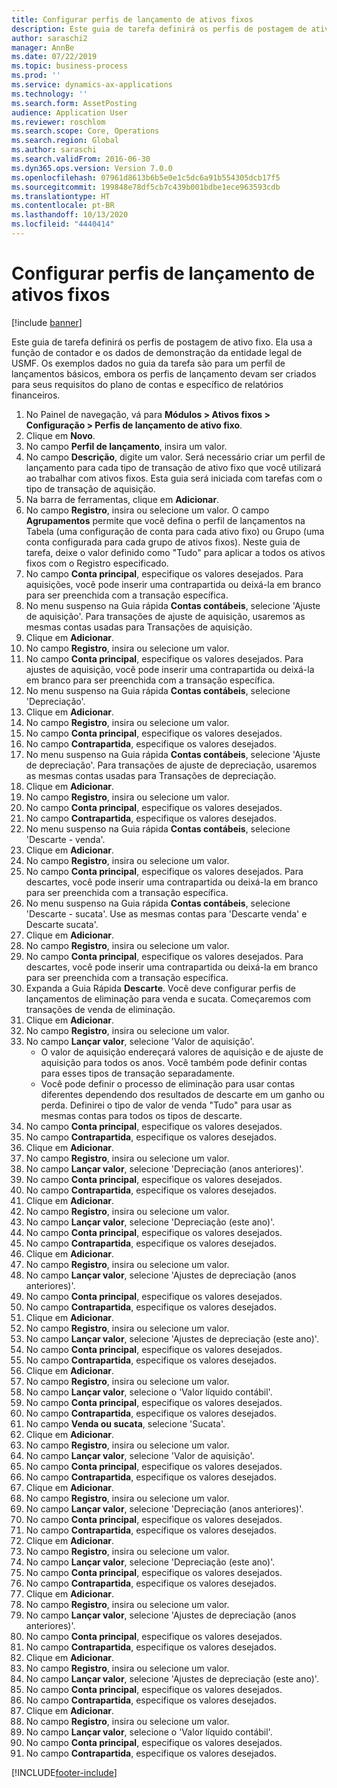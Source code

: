 ```yaml
---
title: Configurar perfis de lançamento de ativos fixos
description: Este guia de tarefa definirá os perfis de postagem de ativo fixo.
author: saraschi2
manager: AnnBe
ms.date: 07/22/2019
ms.topic: business-process
ms.prod: ''
ms.service: dynamics-ax-applications
ms.technology: ''
ms.search.form: AssetPosting
audience: Application User
ms.reviewer: roschlom
ms.search.scope: Core, Operations
ms.search.region: Global
ms.author: saraschi
ms.search.validFrom: 2016-06-30
ms.dyn365.ops.version: Version 7.0.0
ms.openlocfilehash: 07961d8613b6b5e0e1c5dc6a91b554305dcb17f5
ms.sourcegitcommit: 199848e78df5cb7c439b001bdbe1ece963593cdb
ms.translationtype: HT
ms.contentlocale: pt-BR
ms.lasthandoff: 10/13/2020
ms.locfileid: "4440414"
---
```

# <a name="set-up-fixed-asset-posting-profiles"></a>Configurar perfis de lançamento de ativos fixos

[!include [banner](../../includes/banner.md)]

Este guia de tarefa definirá os perfis de postagem de ativo fixo.  Ela usa a função de contador e os dados de demonstração da entidade legal de USMF.  Os exemplos dados no guia da tarefa são para um perfil de lançamentos básicos, embora os perfis de lançamento devam ser criados para seus requisitos do plano de contas e específico de relatórios financeiros.

1. No Painel de navegação, vá para **Módulos > Ativos fixos > Configuração > Perfis de lançamento de ativo fixo**.
2. Clique em **Novo**.
3. No campo **Perfil de lançamento**, insira um valor.
4. No campo **Descrição**, digite um valor. Será necessário criar um perfil de lançamento para cada tipo de transação de ativo fixo que você utilizará ao trabalhar com ativos fixos. Esta guia será iniciada com tarefas com o tipo de transação de aquisição.  
5. Na barra de ferramentas, clique em **Adicionar**.
6. No campo **Registro**, insira ou selecione um valor. O campo **Agrupamentos** permite que você defina o perfil de lançamentos na Tabela (uma configuração de conta para cada ativo fixo) ou Grupo (uma conta configurada para cada grupo de ativos fixos). Neste guia de tarefa, deixe o valor definido como "Tudo" para aplicar a todos os ativos fixos com o Registro especificado.  
7. No campo **Conta principal**, especifique os valores desejados. Para aquisições, você pode inserir uma contrapartida ou deixá-la em branco para ser preenchida com a transação específica.    
8. No menu suspenso na Guia rápida **Contas contábeis**, selecione 'Ajuste de aquisição'. Para transações de ajuste de aquisição, usaremos as mesmas contas usadas para Transações de aquisição.  
9. Clique em **Adicionar**.
10. No campo **Registro**, insira ou selecione um valor.
11. No campo **Conta principal**, especifique os valores desejados. Para ajustes de aquisição, você pode inserir uma contrapartida ou deixá-la em branco para ser preenchida com a transação específica.    
12. No menu suspenso na Guia rápida **Contas contábeis**, selecione 'Depreciação'.
13. Clique em **Adicionar**.
14. No campo **Registro**, insira ou selecione um valor.
15. No campo **Conta principal**, especifique os valores desejados.
16. No campo **Contrapartida**, especifique os valores desejados.
17. No menu suspenso na Guia rápida **Contas contábeis**, selecione 'Ajuste de depreciação'. Para transações de ajuste de depreciação, usaremos as mesmas contas usadas para Transações de depreciação.  
18. Clique em **Adicionar**.
19. No campo **Registro**, insira ou selecione um valor.
20. No campo **Conta principal**, especifique os valores desejados.
21. No campo **Contrapartida**, especifique os valores desejados.
22. No menu suspenso na Guia rápida **Contas contábeis**, selecione 'Descarte - venda'.
23. Clique em **Adicionar**.
24. No campo **Registro**, insira ou selecione um valor.
25. No campo **Conta principal**, especifique os valores desejados. Para descartes, você pode inserir uma contrapartida ou deixá-la em branco para ser preenchida com a transação específica.  
26. No menu suspenso na Guia rápida **Contas contábeis**, selecione 'Descarte - sucata'. Use as mesmas contas para 'Descarte venda' e Descarte sucata'.  
27. Clique em **Adicionar**.
28. No campo **Registro**, insira ou selecione um valor.
29. No campo **Conta principal**, especifique os valores desejados. Para descartes, você pode inserir uma contrapartida ou deixá-la em branco para ser preenchida com a transação específica.  
30. Expanda a Guia Rápida **Descarte**. Você deve configurar perfis de lançamentos de eliminação para venda e sucata.  Começaremos com transações de venda de eliminação.  
31. Clique em **Adicionar**.
32. No campo **Registro**, insira ou selecione um valor.
33. No campo **Lançar valor**, selecione 'Valor de aquisição'.
    * O valor de aquisição endereçará valores de aquisição e de ajuste de aquisição para todos os anos. Você também pode definir contas para esses tipos de transação separadamente.  
    * Você pode definir o processo de eliminação para usar contas diferentes dependendo dos resultados de descarte em um ganho ou perda. Definirei o tipo de valor de venda "Tudo" para usar as mesmas contas para todos os tipos de descarte.  
34. No campo **Conta principal**, especifique os valores desejados.
35. No campo **Contrapartida**, especifique os valores desejados.
36. Clique em **Adicionar**.
37. No campo **Registro**, insira ou selecione um valor.
38. No campo **Lançar valor**, selecione 'Depreciação (anos anteriores)'.  
38. No campo **Conta principal**, especifique os valores desejados.
39. No campo **Contrapartida**, especifique os valores desejados.
40. Clique em **Adicionar**.
41. No campo **Registro**, insira ou selecione um valor.
42. No campo **Lançar valor**, selecione 'Depreciação (este ano)'.
43. No campo **Conta principal**, especifique os valores desejados.
44. No campo **Contrapartida**, especifique os valores desejados.
45. Clique em **Adicionar**.
46. No campo **Registro**, insira ou selecione um valor.
47. No campo **Lançar valor**, selecione 'Ajustes de depreciação (anos anteriores)'.
48. No campo **Conta principal**, especifique os valores desejados.
49. No campo **Contrapartida**, especifique os valores desejados.
50. Clique em **Adicionar**.
51. No campo **Registro**, insira ou selecione um valor.
52. No campo **Lançar valor**, selecione 'Ajustes de depreciação (este ano)'.
53. No campo **Conta principal**, especifique os valores desejados.
54. No campo **Contrapartida**, especifique os valores desejados.
55. Clique em **Adicionar**.
56. No campo **Registro**, insira ou selecione um valor.
57. No campo **Lançar valor**, selecione o 'Valor líquido contábil'.
58. No campo **Conta principal**, especifique os valores desejados.
59. No campo **Contrapartida**, especifique os valores desejados.
60. No campo **Venda ou sucata**, selecione 'Sucata'.
61. Clique em **Adicionar**.
62. No campo **Registro**, insira ou selecione um valor.
63. No campo **Lançar valor**, selecione 'Valor de aquisição'.
64. No campo **Conta principal**, especifique os valores desejados.
65. No campo **Contrapartida**, especifique os valores desejados.
66. Clique em **Adicionar**.
67. No campo **Registro**, insira ou selecione um valor.
67. No campo **Lançar valor**, selecione 'Depreciação (anos anteriores)'.  
68. No campo **Conta principal**, especifique os valores desejados.
69. No campo **Contrapartida**, especifique os valores desejados.
70. Clique em **Adicionar**.
71. No campo **Registro**, insira ou selecione um valor.
72. No campo **Lançar valor**, selecione 'Depreciação (este ano)'.
73. No campo **Conta principal**, especifique os valores desejados.
74. No campo **Contrapartida**, especifique os valores desejados.
75. Clique em **Adicionar**.
76. No campo **Registro**, insira ou selecione um valor.
77. No campo **Lançar valor**, selecione 'Ajustes de depreciação (anos anteriores)'.
78. No campo **Conta principal**, especifique os valores desejados.
79. No campo **Contrapartida**, especifique os valores desejados.
80. Clique em **Adicionar**.
81. No campo **Registro**, insira ou selecione um valor.
82. No campo **Lançar valor**, selecione 'Ajustes de depreciação (este ano)'.
83. No campo **Conta principal**, especifique os valores desejados.
84. No campo **Contrapartida**, especifique os valores desejados.
85. Clique em **Adicionar**.
86. No campo **Registro**, insira ou selecione um valor.
87. No campo **Lançar valor**, selecione o 'Valor líquido contábil'.
88. No campo **Conta principal**, especifique os valores desejados.
89. No campo **Contrapartida**, especifique os valores desejados.



[!INCLUDE[footer-include](../../../includes/footer-banner.md)]